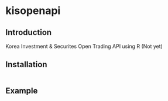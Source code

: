 
# kisopenapi

## Introduction

Korea Investment & Securites Open Trading API using R (Not yet)
<!-- badges: start -->
<!-- badges: end -->

## Installation

``` r
```

## Example

``` r
```

